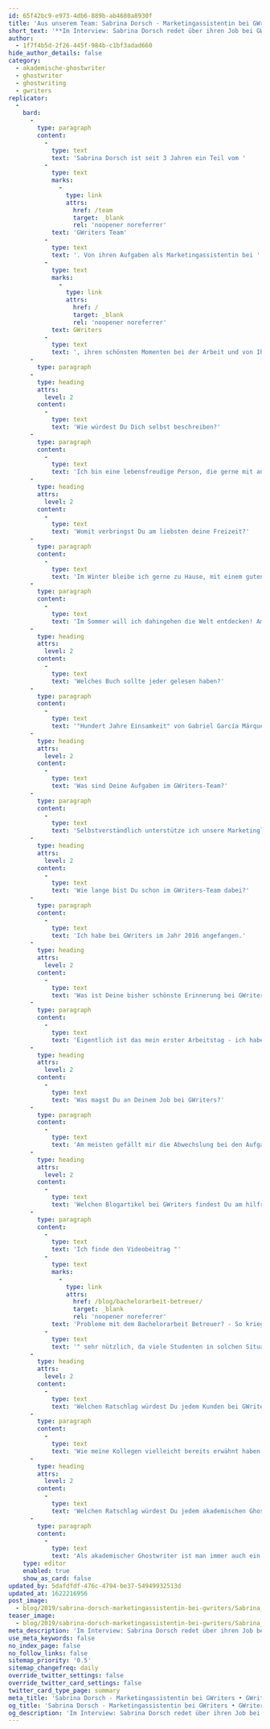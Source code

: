 ```yaml
---
id: 65f42bc9-e973-4db6-889b-ab4680a8930f
title: 'Aus unserem Team: Sabrina Dorsch - Marketingassistentin bei GWriters'
short_text: '**Im Interview: Sabrina Dorsch redet über ihren Job bei GWriters sowie ihre Ratschläge an akademische Ghostwriter & Kunden unserer Ghostwriter-Agentur.**'
author:
  - 1f7f4b5d-2f26-445f-984b-c1bf3adad660
hide_author_details: false
category:
  - akademische-ghostwriter
  - ghostwriter
  - ghostwriting
  - gwriters
replicator:
  -
    bard:
      -
        type: paragraph
        content:
          -
            type: text
            text: 'Sabrina Dorsch ist seit 3 Jahren ein Teil vom '
          -
            type: text
            marks:
              -
                type: link
                attrs:
                  href: /team
                  target: _blank
                  rel: 'noopener noreferrer'
            text: 'GWriters Team'
          -
            type: text
            text: '. Von ihren Aufgaben als Marketingassistentin bei '
          -
            type: text
            marks:
              -
                type: link
                attrs:
                  href: /
                  target: _blank
                  rel: 'noopener noreferrer'
            text: GWriters
          -
            type: text
            text: ', ihren schönsten Momenten bei der Arbeit und von Ihren spannenden neuen Projekten erzählt sie in unserem neuesten Blogbeitrag.'
      -
        type: paragraph
      -
        type: heading
        attrs:
          level: 2
        content:
          -
            type: text
            text: 'Wie würdest Du Dich selbst beschreiben?'
      -
        type: paragraph
        content:
          -
            type: text
            text: 'Ich bin eine lebensfreudige Person, die gerne mit anderen Leuten kommuniziert. Außerdem bin ich sehr verantwortungsvoll und zielstrebig in meiner Arbeit. Dennoch habe ich natürlich auch eine kreative, etwas verrückte Seite, was mir besonders bei meiner Arbeit im Marketing zu gute kommt! Oft habe ich spät Abends die besten Ideen für neue Marketingaktionen und komme dann morgens voller Energie und Motivation zur Arbeit'
      -
        type: heading
        attrs:
          level: 2
        content:
          -
            type: text
            text: 'Womit verbringst Du am liebsten deine Freizeit?'
      -
        type: paragraph
        content:
          -
            type: text
            text: 'Im Winter bleibe ich gerne zu Hause, mit einem guten Buch und heißer Schokolade. Aber auch in der Freizeit lässt mich die Arbeit nie ganz los, so sehr macht es mir Spaß! Daher habe ich bestimmt schon die ein oder andere Werbekampagne am heimischen Kamin geplant, während es draußen geschneit hat.'
      -
        type: paragraph
        content:
          -
            type: text
            text: 'Im Sommer will ich dahingehen die Welt entdecken! Am liebsten solche Orte, die sich anfühlen, als wäre ich die erste dort. Abgeschiedene Karibikstrände, Wandern im Gebirge, genau das sind die richtigen Orte für mich.'
      -
        type: heading
        attrs:
          level: 2
        content:
          -
            type: text
            text: 'Welches Buch sollte jeder gelesen haben?'
      -
        type: paragraph
        content:
          -
            type: text
            text: '"Hundert Jahre Einsamkeit" von Gabriel García Márquez.'
      -
        type: heading
        attrs:
          level: 2
        content:
          -
            type: text
            text: 'Was sind Deine Aufgaben im GWriters-Team?'
      -
        type: paragraph
        content:
          -
            type: text
            text: 'Selbstverständlich unterstütze ich unsere Marketingleiterin bei den täglichen Aufgaben. Ich kommuniziere mit Werbepartnern, verwalte unseren Webseitencontent und pflege die Social Media Profile. Darüber hinaus betreue ich Werbekampagnen und bereite unterschiedliche Veranstaltungen vor.'
      -
        type: heading
        attrs:
          level: 2
        content:
          -
            type: text
            text: 'Wie lange bist Du schon im GWriters-Team dabei?'
      -
        type: paragraph
        content:
          -
            type: text
            text: 'Ich habe bei GWriters im Jahr 2016 angefangen.'
      -
        type: heading
        attrs:
          level: 2
        content:
          -
            type: text
            text: 'Was ist Deine bisher schönste Erinnerung bei GWriters?'
      -
        type: paragraph
        content:
          -
            type: text
            text: 'Eigentlich ist das mein erster Arbeitstag - ich habe einen warmen Empfang von den Kollegen bekommen und fühlte mich gleich "zu Hause". Als ich dann schon nach kurzer Zeit mein erstes eigenes Projekt als Verantwortliche erhalten habe, wusste ich: Hier will ich bleiben!'
      -
        type: heading
        attrs:
          level: 2
        content:
          -
            type: text
            text: 'Was magst Du an Deinem Job bei GWriters?'
      -
        type: paragraph
        content:
          -
            type: text
            text: 'Am meisten gefällt mir die Abwechslung bei den Aufgaben und die Möglichkeit mich beruflich weiterzuentwickeln. Im digitalen Umfeld ist unabdingbar sich täglich weiterzubilden, neue Techniken und Methoden kennenzulernen. Genau das ermöglicht mir meine Arbeit bei GWriters, Innovation wird hier groß geschrieben!'
      -
        type: heading
        attrs:
          level: 2
        content:
          -
            type: text
            text: 'Welchen Blogartikel bei GWriters findest Du am hilfreichsten und warum?'
      -
        type: paragraph
        content:
          -
            type: text
            text: 'Ich finde den Videobeitrag "'
          -
            type: text
            marks:
              -
                type: link
                attrs:
                  href: /blog/bachelorarbeit-betreuer/
                  target: _blank
                  rel: 'noopener noreferrer'
            text: 'Probleme mit dem Bachelorarbeit Betreuer? - So kriegst Du diese in den Griff!'
          -
            type: text
            text: '" sehr nützlich, da viele Studenten in solchen Situationen den Mut verlieren und das hat dementsprechend eine negative Auswirkung auf ihre Bachelorarbeit. Ich habe dies auch am eigenen Leib erlebt, als ich kurz vor dem Abschluss meines Studiums stand und sich bei der letzten Hürde mein Betreuer quer stellte, weil er wollte, dass ich ihm bei seiner eigenen Forschung zuarbeite, anstatt mich auf mein Kerngebiet zu konzentrieren.'
      -
        type: heading
        attrs:
          level: 2
        content:
          -
            type: text
            text: 'Welchen Ratschlag würdest Du jedem Kunden bei GWriters geben?'
      -
        type: paragraph
        content:
          -
            type: text
            text: 'Wie meine Kollegen vielleicht bereits erwähnt haben, ist es sehr wichtig, dass unsere Kunden uns möglichst viel Information über den Auftrag und ihre Wünsche diesbezüglich geben. Denn nur wenn wir alle Vorgaben und individuellen Wünsche unserer Kunden kennen, können wir auch wirklich das liefern, was diese benötigen. Die Zufriedenheit unserer Kunden hat schließlich immer höchste Priorität für uns.'
      -
        type: heading
        attrs:
          level: 2
        content:
          -
            type: text
            text: 'Welchen Ratschlag würdest Du jedem akademischen Ghostwriter bei GWriters geben?'
      -
        type: paragraph
        content:
          -
            type: text
            text: 'Als akademischer Ghostwriter ist man immer auch ein bisschen Betreuer bei der Bachelorarbeit. Gehen Sie auf die Wünsche, Probleme und Sorgen der Kunden ein und zeigen Sie Verständnis! Auch wenn wir möglichst genaue Angaben von den Kunden benötigen, kann nicht immer alles von Beginn an klar sein, sondern stellt sich erst im Verlaufe des Arbeitsprozesses heraus. Hier muss man flexibel sein und auch einmal bereit sein, bereits abgearbeitete Aspekte noch einmal zu überarbeiten, um wirklich zu einem erstklassigen und für beide Seite zufrieden stellenden Ergebnis zu kommen.'
    type: editor
    enabled: true
    show_as_card: false
updated_by: 5dafdfdf-476c-4794-be37-54949932513d
updated_at: 1622216956
post_image:
  - blog/2019/sabrina-dorsch-marketingassistentin-bei-gwriters/Sabrina_Dorsch_Gwriters.jpg
teaser_image:
  - blog/2019/sabrina-dorsch-marketingassistentin-bei-gwriters/Sabrina_Dorsch_Gwriters.jpg
meta_description: 'Im Interview: Sabrina Dorsch redet über ihren Job bei GWriters sowie ihre Ratschläge an akademische Ghostwriter & Kunden unserer Ghostwriter-Agentur.'
use_meta_keywords: false
no_index_page: false
no_follow_links: false
sitemap_priority: '0.5'
sitemap_changefreq: daily
override_twitter_settings: false
override_twitter_card_settings: false
twitter_card_type_page: summary
meta_title: 'Sabrina Dorsch - Marketingassistentin bei GWriters • GWriters.de'
og_title: 'Sabrina Dorsch - Marketingassistentin bei GWriters • GWriters.de'
og_description: 'Im Interview: Sabrina Dorsch redet über ihren Job bei GWriters sowie ihre Ratschläge an akademische Ghostwriter & Kunden unserer Ghostwriter-Agentur.'
---
```

